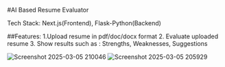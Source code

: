 #AI Based Resume Evaluator 

Tech Stack: Next.js(Frontend), Flask-Python(Backend)

##Features: 
1.Upload resume in pdf/doc/docx format 
2. Evaluate uploaded resume
3. Show results such as : Strengths, Weaknesses, Suggestions 

![Screenshot 2025-03-05 210046](https://github.com/user-attachments/assets/951f1e9f-805d-4424-a09d-19125ab12a14)
![Screenshot 2025-03-05 205929](https://github.com/user-attachments/assets/645b2c79-2609-4e06-b323-3f7aa5272b5c)


